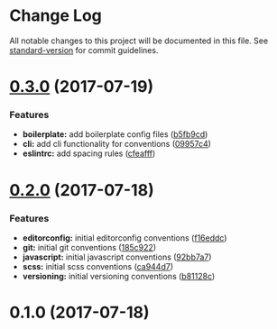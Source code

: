 # Change Log

All notable changes to this project will be documented in this file. See [standard-version](https://github.com/conventional-changelog/standard-version) for commit guidelines.

<a name="0.3.0"></a>
# [0.3.0](https://github.com/TelenorFrontend/conventions/compare/v0.2.0...v0.3.0) (2017-07-19)


### Features

* **boilerplate:** add boilerplate config files ([b5fb9cd](https://github.com/TelenorFrontend/conventions/commit/b5fb9cd))
* **cli:** add cli functionality for conventions ([09957c4](https://github.com/TelenorFrontend/conventions/commit/09957c4))
* **eslintrc:** add spacing rules ([cfeafff](https://github.com/TelenorFrontend/conventions/commit/cfeafff))



<a name="0.2.0"></a>
# [0.2.0](https://github.com/TelenorFrontend/conventions/compare/v0.1.0...v0.2.0) (2017-07-18)


### Features

* **editorconfig:** initial editorconfig conventions ([f16eddc](https://github.com/TelenorFrontend/conventions/commit/f16eddc))
* **git:** initial git conventions ([185c922](https://github.com/TelenorFrontend/conventions/commit/185c922))
* **javascript:** initial javascript conventions ([92bb7a7](https://github.com/TelenorFrontend/conventions/commit/92bb7a7))
* **scss:** initial scss conventions ([ca944d7](https://github.com/TelenorFrontend/conventions/commit/ca944d7))
* **versioning:** initial versioning conventions ([b81128c](https://github.com/TelenorFrontend/conventions/commit/b81128c))



<a name="0.1.0"></a>
# 0.1.0 (2017-07-18)
